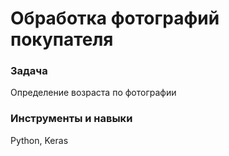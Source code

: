 # Обработка фотографий покупателя

### Задача
Определение возраста по фотографии

### Инструменты и навыки
Python, Keras
